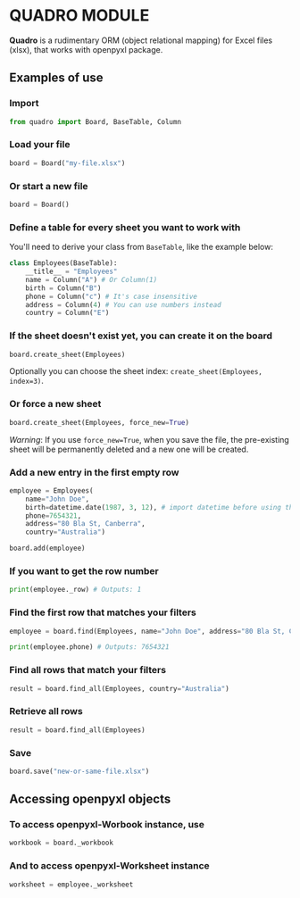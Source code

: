 # QUADRO MODULE
 **Quadro** is a rudimentary ORM (object relational mapping) for Excel files (xlsx), that works with openpyxl package.

## Examples of use
### Import
```python
from quadro import Board, BaseTable, Column
```

### Load your file
```python
board = Board("my-file.xlsx")
```

### Or start a new file
```python
board = Board()
```

### Define a table for every sheet you want to work with
You'll need to derive your class from `BaseTable`, like the example below:
```python
class Employees(BaseTable):
    __title__ = "Employees"
    name = Column("A") # Or Column(1) 
    birth = Column("B")
    phone = Column("c") # It's case insensitive
    address = Column(4) # You can use numbers instead
    country = Column("E")
```

### If the sheet doesn't exist yet, you can create it on the board
```python
board.create_sheet(Employees)
```
Optionally you can choose the sheet index: `create_sheet(Employees, index=3)`.


### Or force a new sheet
```python
board.create_sheet(Employees, force_new=True)
```
*Warning*: If you use `force_new=True`, when you save the file, the pre-existing sheet will be permanently deleted and a new one will be created.

### Add a new entry in the first empty row
```python
employee = Employees(
    name="John Doe",
    birth=datetime.date(1987, 3, 12), # import datetime before using this
    phone=7654321,
    address="80 Bla St, Canberra",
    country="Australia")

board.add(employee)
```

### If you want to get the row number
```python
print(employee._row) # Outputs: 1
```

### Find the first row that matches your filters
```python
employee = board.find(Employees, name="John Doe", address="80 Bla St, Canberra")

print(employee.phone) # Outputs: 7654321
```

### Find all rows that match your filters
```python
result = board.find_all(Employees, country="Australia")
```

### Retrieve all rows
```python
result = board.find_all(Employees)
```

### Save
```python
board.save("new-or-same-file.xlsx")
```

## Accessing openpyxl objects

### To access openpyxl-Worbook instance, use
```python
workbook = board._workbook
```

### And to access openpyxl-Worksheet instance
```python
worksheet = employee._worksheet
```